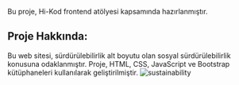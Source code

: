 Bu proje, Hi-Kod frontend atölyesi kapsamında hazırlanmıştır.
## Proje Hakkında:
Bu web sitesi, sürdürülebilirlik alt boyutu olan sosyal sürdürülebilirlik konusuna odaklanmıştır. Proje, HTML, CSS, JavaScript ve Bootstrap kütüphaneleri kullanılarak geliştirilmiştir. 
![sustainability](https://github.com/orhungo/Sustainability/assets/117112277/e95d9c78-e1ed-4028-9c99-09b9f8339d04)
